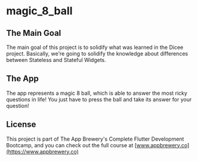 # magic_8_ball

## The Main Goal

The main goal of this project is to solidify what was learned in the Dicee project. Basically, we're going to solidify the knowledge about differences between Stateless and Stateful Widgets.

## The App

The app represents a magic 8 ball, which is able to answer the most ricky questions in life! You just have to press the ball and take its answer for your question!

## License

This project is part of The App Brewery's Complete Flutter Development Bootcamp, and you can check out the full course at [www.appbrewery.co](https://www.appbrewery.co)
